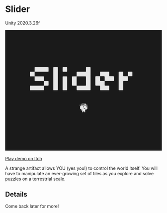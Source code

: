 # Slider
Unity 2020.3.26f

![Image](production/title.png?raw=true "Title")

[Play demo on Itch](https://randomerz.itch.io/slider)

A strange artifact allows YOU (yes you!) to control the world itself. You will have to manipulate an ever-growing set of tiles as you explore and solve puzzles on a terrestrial scale.


## Details

Come back later for more!